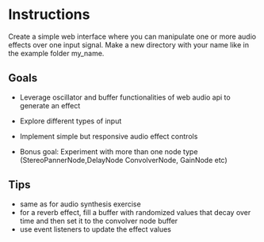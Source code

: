 # Instructions 

Create a simple web interface where you can manipulate one or more audio effects over one input signal.
Make a new directory with your name like in the example folder my_name.

## Goals

- Leverage oscillator and buffer functionalities of web audio api to generate an effect
- Explore different types of input 
- Implement simple but responsive audio effect controls 

- Bonus goal: Experiment with more than one node type (StereoPannerNode,DelayNode ConvolverNode, GainNode etc)


## Tips

- same as for audio synthesis exercise
- for a reverb effect, fill a buffer with randomized values that decay over time and then set it to the convolver node buffer
- use event listeners to update the effect values 